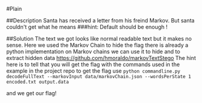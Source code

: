 #Plain

##Description
Santa has received a letter from his freind Markov. But santa couldn't get what he means
###hint:
Default should be enough !

##Solution
The text we got looks like normal readable text but it makes no sense.
Here we used the Markov Chain to hide the flag
there is already a python implementation on Markov chains we can use it to hide and to extract hidden data 
https://github.com/hmoraldo/markovTextStego
The hint here is to tell that you will get the flag with the commands used in the example in the project repo 
to get the flag use 
`python commandline.py decodeFullText --markovInput data/markovChain.json --wordsPerState 1 encoded.txt output.data`

and we get our flag!